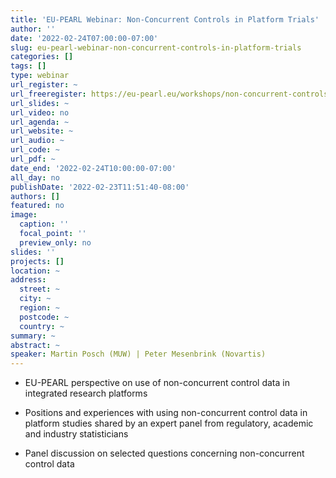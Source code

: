 ```yaml
---
title: 'EU-PEARL Webinar: Non-Concurrent Controls in Platform Trials'
author: ''
date: '2022-02-24T07:00:00-07:00'
slug: eu-pearl-webinar-non-concurrent-controls-in-platform-trials
categories: []
tags: []
type: webinar
url_register: ~
url_freeregister: https://eu-pearl.eu/workshops/non-concurrent-controls-in-platform-trials/
url_slides: ~
url_video: no
url_agenda: ~
url_website: ~
url_audio: ~
url_code: ~
url_pdf: ~
date_end: '2022-02-24T10:00:00-07:00'
all_day: no
publishDate: '2022-02-23T11:51:40-08:00'
authors: []
featured: no
image:
  caption: ''
  focal_point: ''
  preview_only: no
slides: ''
projects: []
location: ~
address:
  street: ~
  city: ~
  region: ~
  postcode: ~
  country: ~
summary: ~
abstract: ~
speaker: Martin Posch (MUW) | Peter Mesenbrink (Novartis) 
---
```

<!--more-->
- EU-PEARL perspective on use of non-concurrent control data  in integrated research platforms   

- Positions and experiences with using non-concurrent control data  in platform studies shared by an expert panel from regulatory, academic and industry statisticians 
- Panel discussion on selected questions concerning non-concurrent control data